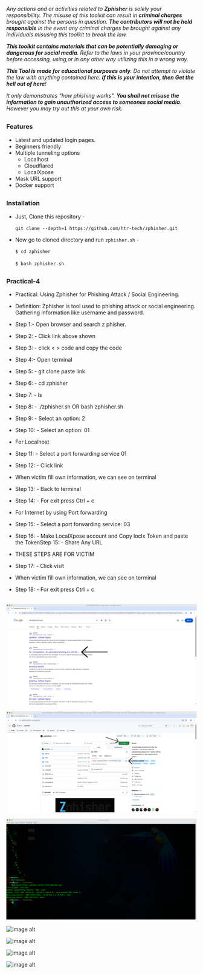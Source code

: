
<i>Any actions and or activities related to <b>Zphisher</b> is solely your responsibility. The misuse of this toolkit can result in <b>criminal charges</b> brought against the persons in question. <b>The contributors will not be held responsible</b> in the event any criminal charges be brought against any individuals misusing this toolkit to break the law.

<b>This toolkit contains materials that can be potentially damaging or dangerous for social media</b>. Refer to the laws in your province/country before accessing, using,or in any other way utilizing this in a wrong way.

<b>This Tool is made for educational purposes only</b>. Do not attempt to violate the law with anything contained here. <b>If this is your intention, then Get the hell out of here</b>!

It only demonstrates "how phishing works". <b>You shall not misuse the information to gain unauthorized access to someones social media</b>. However you may try out this at your own risk.</i>




##

### Features

- Latest and updated login pages.
- Beginners friendly
- Multiple tunneling options
  - Localhost
  - Cloudflared
  - LocalXpose
- Mask URL support 
- Docker support

##

### Installation


- Just, Clone this repository -
  ```
  git clone --depth=1 https://github.com/htr-tech/zphisher.git
  ```

- Now go to cloned directory and run `zphisher.sh` -
  ```
  $ cd zphisher

  $ bash zphisher.sh
  ```


##
### Practical-4



- Practical: Using Zphisher for Phishing Attack / Social
Engineering.
- Definition: Zphisher is tool used to phishing attack or social
engineering. Gathering information like username and password.





- Step 1:- Open browser and search z phisher.
- Step 2: - Click link above shown
- Step 3: - click < > code and copy the code
- Step 4:- Open terminal
- Step 5: - git clone paste link
- Step 6: - cd zphisher
- Step 7: - ls
- Step 8: - ./zphisher.sh OR bash zphisher.sh
- Step 9: - Select an option: 2
- Step 10: - Select an option: 01
- For Localhost
- Step 11: - Select a port forwarding service  01
- Step 12: - Click link
- When victim fill own information, we can see on terminal
- Step 13: - Back to terminal
- Step 14: - For exit press Ctrl + c
- For Internet by using Port forwarding
- Step 15: - Select a port forwarding service: 03
- Step 16: - Make LocalXpose account and Copy loclx Token and paste the TokenStep 15: - Share Any URL
- THESE STEPS ARE FOR VICTIM
- Step 17: - Click visit
- When victim fill own information, we can see on terminal
- Step 18: - For exit press Ctrl + c

##



![image alt](https://github.com/Msc1319/Z8/blob/b1c1f0de6742298244c5df5a8d95eb5b87280599/Z6/1.1.png)

![image alt](https://github.com/Msc1319/Z8/blob/f7d0e54f1e61246b37756956d1627ad30fb52dfc/Z6/3.3.png)

![image alt](https://github.com/Msc1319/Z8/blob/138954a848b0ea6fe80d6f3e002fde11042d025a/Z6/4.png)

![image alt]()

![image alt]()

![image alt]()

![image alt]()
